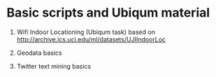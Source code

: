 # Basic scripts and Ubiqum material

1) Wifi Indoor Locationing (Ubiqum task) based on http://archive.ics.uci.edu/ml/datasets/UJIIndoorLoc

2) Geodata basics

3) Twitter text mining basics
